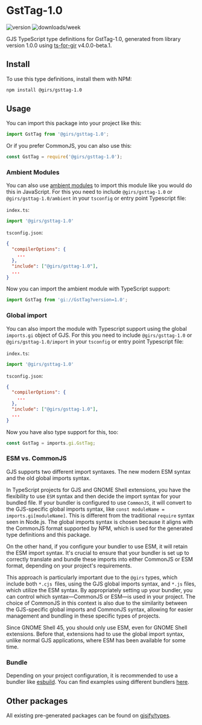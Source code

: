 
# GstTag-1.0

![version](https://img.shields.io/npm/v/@girs/gsttag-1.0)
![downloads/week](https://img.shields.io/npm/dw/@girs/gsttag-1.0)


GJS TypeScript type definitions for GstTag-1.0, generated from library version 1.0.0 using [ts-for-gir](https://github.com/gjsify/ts-for-gir) v4.0.0-beta.1.


## Install

To use this type definitions, install them with NPM:
```bash
npm install @girs/gsttag-1.0
```

## Usage

You can import this package into your project like this:
```ts
import GstTag from '@girs/gsttag-1.0';
```

Or if you prefer CommonJS, you can also use this:
```ts
const GstTag = require('@girs/gsttag-1.0');
```

### Ambient Modules

You can also use [ambient modules](https://github.com/gjsify/ts-for-gir/tree/main/packages/cli#ambient-modules) to import this module like you would do this in JavaScript.
For this you need to include `@girs/gsttag-1.0` or `@girs/gsttag-1.0/ambient` in your `tsconfig` or entry point Typescript file:

`index.ts`:
```ts
import '@girs/gsttag-1.0'
```

`tsconfig.json`:
```json
{
  "compilerOptions": {
    ...
  },
  "include": ["@girs/gsttag-1.0"],
  ...
}
```

Now you can import the ambient module with TypeScript support: 

```ts
import GstTag from 'gi://GstTag?version=1.0';
```

### Global import

You can also import the module with Typescript support using the global `imports.gi` object of GJS.
For this you need to include `@girs/gsttag-1.0` or `@girs/gsttag-1.0/import` in your `tsconfig` or entry point Typescript file:

`index.ts`:
```ts
import '@girs/gsttag-1.0'
```

`tsconfig.json`:
```json
{
  "compilerOptions": {
    ...
  },
  "include": ["@girs/gsttag-1.0"],
  ...
}
```

Now you have also type support for this, too:

```ts
const GstTag = imports.gi.GstTag;
```


### ESM vs. CommonJS

GJS supports two different import syntaxes. The new modern ESM syntax and the old global imports syntax.

In TypeScript projects for GJS and GNOME Shell extensions, you have the flexibility to use `ESM` syntax and then decide the import syntax for your bundled file. If your bundler is configured to use `CommonJS`, it will convert to the GJS-specific global imports syntax, like `const moduleName = imports.gi[moduleName]`. This is different from the traditional `require` syntax seen in Node.js. The global imports syntax is chosen because it aligns with the CommonJS format supported by NPM, which is used for the generated type definitions and this package.

On the other hand, if you configure your bundler to use ESM, it will retain the ESM import syntax. It's crucial to ensure that your bundler is set up to correctly translate and bundle these imports into either CommonJS or ESM format, depending on your project's requirements.

This approach is particularly important due to the `@girs` types, which include both `*.cjs `files, using the GJS global imports syntax, and `*.js` files, which utilize the ESM syntax. By appropriately setting up your bundler, you can control which syntax—CommonJS or ESM—is used in your project. The choice of CommonJS in this context is also due to the similarity between the GJS-specific global imports and CommonJS syntax, allowing for easier management and bundling in these specific types of projects.

Since GNOME Shell 45, you should only use ESM, even for GNOME Shell extensions. Before that, extensions had to use the global import syntax, unlike normal GJS applications, where ESM has been available for some time.

### Bundle

Depending on your project configuration, it is recommended to use a bundler like [esbuild](https://esbuild.github.io/). You can find examples using different bundlers [here](https://github.com/gjsify/ts-for-gir/tree/main/examples).

## Other packages

All existing pre-generated packages can be found on [gjsify/types](https://github.com/gjsify/types).

